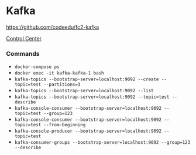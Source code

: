 # Kafka

https://github.com/codeedu/fc2-kafka

[Control Center](http://localhost:9021/)

### Commands

- `docker-compose ps`
- `docker exec -it kafka-kafka-1 bash`
- `kafka-topics --bootstrap-server=localhost:9092 --create --topic=test --partitions=3`
- `kafka-topics --bootstrap-server=localhost:9092 --list`
- `kafka-topics --bootstrap-server=localhost:9092 --topic=test --describe`
- `kafka-console-consumer --bootstrap-server=localhost:9092 --topic=test --group=123`
- `kafka-console-consumer --bootstrap-server=localhost:9092 --topic=test --from-beginning`
- `kafka-console-producer --bootstrap-server=localhost:9092 --topic=test`
- `kafka-consumer-groups --bootstrap-server=localhost:9092 --group=123 --describe`